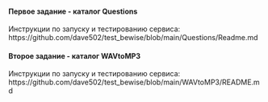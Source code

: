 <h4>Первое задание - каталог Questions</h4>
Инструкции по запуску и тестированию сервиса:
https://github.com/dave502/test_bewise/blob/main/Questions/Readme.md
<h4>Второе задание - каталог WAVtoMP3</h4>
Инструкции по запуску и тестированию сервиса:
https://github.com/dave502/test_bewise/blob/main/WAVtoMP3/README.md


